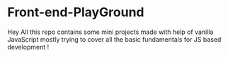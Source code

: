 # Front-end-PlayGround
Hey All this repo contains some mini projects made with help of vanilla JavaScript mostly trying to cover all the basic fundamentals for JS based development !
